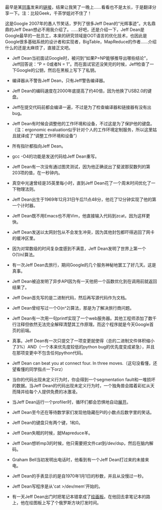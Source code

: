 最早是某[同事](http://chen-xiao.com/)发来的[链接](http://www.quora.com/Jeff-Dean/What-are-all-the-Jeff-Dean-facts)，结果让我笑了一晚上……看看也不是太长，于是翻译分享一下。注：比较Geek，千茶学姐对不住了！

这是Google 2007年的愚人节笑话，罗列了很多Jeff Dean的“光辉事迹”。大名鼎鼎的Jeff Dean想必不用我介绍了。……好吧，还是介绍一下，Jeff Dean是Google最早的一批员工，本来的研究领域是OOT语言的优化技术，也因此是Google很多基础系统的设计者和实现者，BigTable，MapReduce的作者……介绍什么的还是太麻烦了，直接正文吧。

- Jeff Dean当初面试Google时，被问到“如果P=NP能够推导出哪些结论”，Jeff回答说：“P = 0或者N = 1”。而在面试官还没笑完的时候，Jeff检查了一下Google的公钥，然后在黑板上写下了私钥。

- 编译器从不警告Jeff Dean，只有Jeff警告编译器。

- Jeff Dean的编码速度在2000年底提高了约40倍，因为他换了USB2.0的键盘。

- Jeff在提交代码前都会编译一遍，不过是为了检查编译器和链接器有没有出bug。

- Jeff Dean有时候会调整他的工作环境和设备，不过这是为了保护他的键盘。（注：ergonomic evaluation似乎针对个人的工作环境定制服务，所以这里姑且就译成了“调整工作环境和设备”）

- 所有指针都指向Jeff Dean。

- gcc -O4的功能是发送代码给Jeff Dean重写。

- Jeff Dean有一次没有通过图灵测试，因为他正确说出了斐波那契数列的第203项的值，在一秒钟内。

- 真空中光速曾经是35英里每小时，直到Jeff Dean花了一个周末时间优化了一下物理法则。

- Jeff Dean出生于1969年12月31日午后11点48分，他花了12分钟实现了他的第一个计时器。

- Jeff Dean既不用Emacs也不用Vim，他直接输入代码到zcat，因为这样更快。

- Jeff Dean发送以太网封包从不会发生冲突，因为其他封包都吓得逃回了网卡的缓冲区里。

- 因为对常数级的时间复杂度感到不满意，Jeff Dean发明了世界上第一个O(1/n)算法。

- 有一次Jeff Dean去旅行，期间Google的几个服务神秘地罢工了好几天。这是真事。

- Jeff Dean被迫发明了异步API因为有一天他把一个函数优化到在调用前就返回结果了。

- Jeff Dean首先写的是二进制代码，然后再写源代码作为文档。

- Jeff Dean曾经写过一个O(n^2)算法，那是为了解决旅行商问题。

- Jeff Dean有一次用一句printf实现了一个web服务器。其他工程师添加了数千行注释但依然无法完全解释清楚其工作原理。而这个程序就是今天Google首页的前端。

- 真事。Jeff Dean有一次只提交了一项变更就使得（总的二进制文件体积缩小了3%）AND（一个本来优先度较低的python bug的优先度变成紧急），并且在那项变更中不包含任何python代码。

- Jeff Dean can beat you at connect four. In three moves.（这句没看懂，还望看懂的同学指点一下orz）

- 当你的代码出现未定义行为时，你会得到一个segmentation fault和一堆损坏的数据。当Jeff Dean的代码出现未定义行为时，一个独角兽会踏着彩虹从天而降并给每个人提供免费的冰激凌。

- 当Jeff Dean运行一个profiler时，循环们都会恐惧地自动[展开](http://zh.wikipedia.org/wiki/%E5%BE%AA%E7%8E%AF%E5%B1%95%E5%BC%80)。

- Jeff Dean至今还在等待数学家们发现他隐藏在PI的小数点后数字里的笑话。

- Jeff Dean的键盘只有两个键，1和0。

- Jeff Dean失眠的时候，就Mapreduce羊。

- Jeff Dean想听mp3的时候，他只需要把文件cat到/dev/dsp，然后在脑内解码。

- Graham Bell当初发明出电话时，他看到有一个Jeff Dean打过来的未接来电。

- Jeff Dean的手表显示的是自1970年1月1日的秒数，并且从没慢过一秒。

- Jeff Dean写程序是从'cat >/dev/mem'开始的。

- 有一天Jeff Dean出门时把笔记本错拿成了[绘画板](http://en.wikipedia.org/wiki/Etch_A_Sketch)。在他回去拿笔记本的路上，他在绘图板上写了个俄罗斯方块打发时间。
